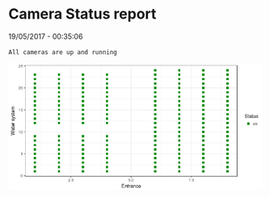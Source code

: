 Camera Status report
================
19/05/2017 - 00:35:06

    All cameras are up and running

![](camreport_files/figure-markdown_github/unnamed-chunk-2-1.png)
